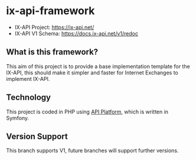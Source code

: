 # ix-api-framework

- IX-API Project: https://ix-api.net/
- IX-API V1 Schema: https://docs.ix-api.net/v1/redoc

## What is this framework?
This aim of this project is to provide a base implementation template for the IX-API, this should make it simpler and faster for Internet Exchanges to implement IX-API.

## Technology
This project is coded in PHP using [API Platform](https://api-platform.com/), which is written in Symfony.

## Version Support
This branch supports V1, future branches will support further versions.
